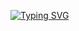 [![Typing SVG](https://readme-typing-svg.herokuapp.com?font=Code&pause=1000&color=00F7BB&random=true&width=435&lines=The+big+gay)](https://git.io/typing-svg)

